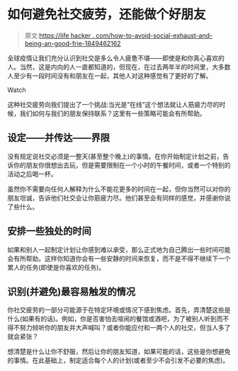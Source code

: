 # 如何避免社交疲劳，还能做个好朋友

> 原文:[https://life hacker . com/how-to-avoid-social-exhaust-and-being-an-good-frie-1849462162](https://lifehacker.com/how-to-avoid-social-exhaustion-and-still-be-a-good-frie-1849462162)

全球疫情让我们充分认识到社交是多么令人疲惫不堪——即使是和你真心喜欢的人。当然，这是内向的人一直都知道的，但现在，在过去两年半的时间里，大多数人至少有一段时间没有和朋友在一起，其他人对这种感觉有了更好的了解。

Watch

这种社交疲劳向我们提出了一个挑战:当光是“在线”这个想法就让人筋疲力尽的时候，我们如何与我们的朋友保持联系？这里有一些策略可能会有所帮助。

## 设定——并传达——界限

没有规定说社交必须是一整天(甚至整个晚上)的事情。在你开始制定计划之前，告诉你的朋友你很想出去玩，但是需要限制在一个小时的午餐时间，或者一个特别的活动之后喝一杯。

虽然你不需要向任何人解释为什么不能花更多的时间在一起，但你当然可以对你的朋友坦诚，告诉他们社交会让你筋疲力尽。他们甚至会有同样的感觉，并感谢你说了些什么。

## 安排一些独处的时间

如果和别人一起制定计划让你感到难以承受，那么正式地为自己腾出一些时间可能会有所帮助。这样你知道你会有一些安静的时间来恢复，而不是不得不继续下一个累人的任务(即使是你喜欢的任务)。

## 识别(并避免)最容易触发的情况

你社交疲劳的一部分可能源于在特定环境或情况下感到焦虑。首先，弄清楚这些是什么(如果有的话)。例如，你是否害怕去喧闹的餐馆或酒吧，为了被别人听到而不得不努力倾听你的朋友并大声喊叫？或者你能应付和一两个人的社交，但当人多了就会紧张？

想清楚是什么让你不舒服，然后让你的朋友知道，如果可能的话，这些是你想避免的事情。在此基础上，制定适合每个人的计划(或者至少不会引发不必要的焦虑)。